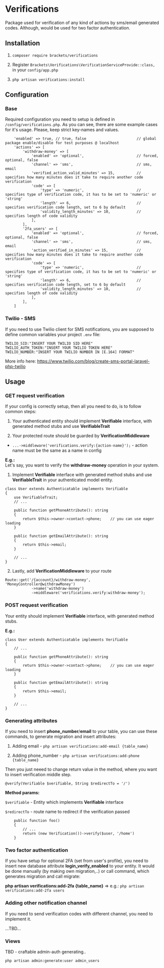 # Verifications
Package used for verification of any kind of actions by sms/email generated codes. Although, would be used for two factor authentication.

## Installation

1. `composer require brackets/verifications`

2. Register `Brackets\Verifications\VerificationServiceProvide::class,` in your `config/app.php`

3. `php artisan verifications:install`

## Configuration

### Base
Required configuration you need to setup is defined in `/config/verifications.php`. 
As you can see, there are some example cases for it's usage. Please, keep strict key-names and values. 
```.
    'enabled' => true, // true, false                       // global package enable/disable for test purposes @ localhost
    'actions' => [
        'withdraw-money' => [
            'enabled' => 'optional',                        // forced, optional, false
            'channel' => 'sms',                             // sms, email
            'verified_action_valid_minutes' => 15,          // specifies how many minutes does it take to require another code verification
            'code' => [
                'type' => 'numeric',                        // specifies type of verification code, it has to be set to 'numeric' or 'string'
                'length' => 6,                              // specifies verification code length, set to 6 by default
                'validity_length_minutes' => 10,            // specifies length of code validity
            ],
        ],
        '2fa_users' => [
            'enabled' => 'optional',                        // forced, optional, false
            'channel' => 'sms',                             // sms, email
            'action_verified_in_minutes' => 15,             // specifies how many minutes does it take to require another code verification
            'code' => [
                'type' => 'numeric',                        // specifies type of verification code, it has to be set to 'numeric' or 'string'
                'length' => 6,                              // specifies verification code length, set to 6 by default
                'validity_length_minutes' => 10,            // specifies length of code validity
            ],
        ],
    ]
```

### Twilio - SMS
If you need to use Twilio client for SMS notifications, you are 
supposed to define common variables your project `.env` file:

```.
TWILIO_SID:"INSERT YOUR TWILIO SID HERE"
TWILIO_AUTH_TOKEN:"INSERT YOUR TWILIO TOKEN HERE"
TWILIO_NUMBER:"INSERT YOUR TWILIO NUMBER IN [E.164] FORMAT"
```

More info here: https://www.twilio.com/blog/create-sms-portal-laravel-php-twilio

## Usage

### GET request verification
If your config is correctly setup, then all you need to do, is to follow common steps:

1. Your authenticated entity should implement **Verifiable** interface, with generated method stubs and use **VerifiableTrait**

2. Your protected route should be guarded by **VerificationMiddleware** 
* `...->middleware('verifications.verify:{action-name}');` - action name must be the same as a name in config

**E.g.:**  
Let's say, you want to verify the **withdraw-money** operation in your system. 

1. Implement **Verifiable** interface with generated method stubs and use **VerifiableTrait** in your authenticated model entity.

```.
class User extends Authenticatable implements Verifiable
{
    use VerifiableTrait;
    // ...

    public function getPhoneAttribute(): string
    {
        return $this->owner->contact->phone;    // you can use eager loading
    }

    public function getEmailAttribute(): string
    {
        return $this->email;
    }
    
    // ...
}
```

2. Lastly, add **VerificationMiddleware** to your route 

```.
Route::get('/{account}/withdraw-money', 'MoneyController@withdrawMoney')
            ->name('withdraw-money')
            ->middleware('verifications.verify:withdraw-money');
```

### POST request verification
Your entity should implement **Verifiable** interface, with generated method stubs.

**E.g.:**
```.
class User extends Authenticatable implements Verifiable
{
    // ...

    public function getPhoneAttribute(): string
    {
        return $this->owner->contact->phone;    // you can use eager loading
    }

    public function getEmailAttribute(): string
    {
        return $this->email;
    }
    
    // ...
}
```

### Generating attributes
If you need to insert **phone_number**/**email** to your table, you can use these commands, to generate migration and insert attributes:

1. Adding email - `php artisan verifications:add-email {table_name}`

2. Adding phone_number - `php artisan verifications:add-phone {table_name}`

Then you just neeed to change return value in the method, where you want to insert verification middle step.

`@verify(Verifiable $verifiable, String $redirectTo = '/')` 

**Method params:** 

`$verifiable` - Entity which implements **Verifiable** interface

`$redirectTo` - route name to redirect if the verification passed 

```.
    public function foo()
    {
        // ...
        return (new Verification())->verify($user, '/home')    
    }
```
### Two factor authentication

If you have setup for optional 2FA (set from user's profile), 
you need to insert new database attribute **login_verify_enabled** to your entity.
It would be done manually (by making own migration,..) or call
command, which generates migration and call migrate:


**php artisan verifications:add-2fa {table_name}** => e.g.: `php artisan verifications:add-2fa users`

### Adding other notification channel
If you need to send verification codes with different channel, you need to implement it.

...TBD...

### Views
TBD - craftable admin-auth generating..


`php artisan admin:generate:user admin_users`
